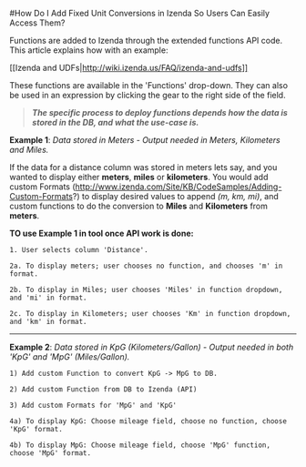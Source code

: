 #How Do I Add Fixed Unit Conversions in Izenda So Users Can Easily Access Them?

Functions are added to Izenda through the extended functions API code. This article explains how with an example:

[[Izenda and UDFs|http://wiki.izenda.us/FAQ/izenda-and-udfs]]

These functions are available in the 'Functions' drop-down. They can also be used in an expression by clicking the gear to the right side of the field.

>_**The specific process to deploy functions depends how the data is stored in the DB, and what the use-case is.**_

**Example 1**: _Data stored in Meters - Output needed in Meters, Kilometers and Miles._

If the data for a distance column was stored in meters lets say, and you wanted to display either **meters**, **miles** or **kilometers**. You would add custom Formats (http://www.izenda.com/Site/KB/CodeSamples/Adding-Custom-Formats?) to display desired values to append _(m, km, mi)_, and custom functions to do the conversion to **Miles** and **Kilometers** from **meters**.

**TO use Example 1 in tool once API work is done:**

    1. User selects column 'Distance'.

    2a. To display meters; user chooses no function, and chooses 'm' in format.

    2b. To display in Miles; user chooses 'Miles' in function dropdown, and 'mi' in format.

    2c. To display in Kilometers; user chooses 'Km' in function dropdown, and 'km' in format.

-----

**Example 2**: _Data stored in KpG (Kilometers/Gallon) - Output needed in both 'KpG' and 'MpG' (Miles/Gallon)._ 

    1) Add custom Function to convert KpG -> MpG to DB.

    2) Add custom Function from DB to Izenda (API)

    3) Add custom Formats for 'MpG' and 'KpG'

    4a) To display KpG: Choose mileage field, choose no function, choose 'KpG' format.

    4b) To display MpG: Choose mileage field, choose 'MpG' function, choose 'MpG' format.